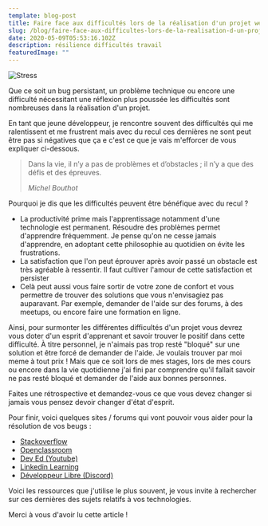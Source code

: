 ```yaml
---
template: blog-post
title: Faire face aux difficultés lors de la réalisation d'un projet web
slug: /blog/faire-face-aux-difficultes-lors-de-la-realisation-d-un-projet-web
date: 2020-05-09T05:53:16.102Z
description: résilience difficultés travail
featuredImage: ""
---
```

![Stress](/assets/hard.jpeg "...")

Que ce soit un bug persistant, un problème technique ou encore une difficulté nécessitant une réflexion plus poussée les difficultés sont nombreuses dans la réalisation d'un projet.

En tant que jeune développeur, je rencontre souvent des difficultés qui me ralentissent et me frustrent mais avec du recul ces dernières ne sont peut être pas si négatives que ça e c'est ce que je vais m'efforcer de vous expliquer ci-dessous.

> Dans la vie, il n’y a pas de problèmes et d’obstacles ; il n’y a que des défis et des épreuves.
>
> *Michel Bouthot*

Pourquoi je dis que les difficultés peuvent être bénéfique avec du recul ? 

* La productivité prime mais l'apprentissage notamment d'une technologie est permanent. Résoudre des problèmes permet d'apprendre fréquemment. 
  Je pense qu'on ne cesse jamais d'apprendre, en adoptant cette philosophie au quotidien on évite les frustrations. 
* La satisfaction que l'on peut éprouver après avoir passé un obstacle est très agréable à ressentir. Il faut cultiver l'amour de cette satisfaction et persister 
* Celà peut aussi vous faire sortir de votre zone de confort et vous permettre de trouver des solutions que vous n'envisagiez pas auparavant. Par exemple, demander de l'aide sur des forums, à des meetups, ou encore faire une formation en ligne. 

Ainsi, pour surmonter les différentes difficultés d'un projet vous devrez vous doter d'un esprit d'apprenant et savoir trouver le positif dans cette difficulté. À titre personnel, je n'aimais pas trop resté "bloqué" sur une solution et être forcé de demander de l'aide. Je voulais trouver par moi meme à tout prix ! Mais que ce soit lors de mes stages, lors de mes cours ou encore dans la vie quotidienne j'ai fini par comprendre qu'il fallait savoir ne pas resté bloqué et demander de l'aide aux bonnes personnes. 

Faites une rétrospective et demandez-vous ce que vous devez changer si jamais vous pensez devoir changer d'état d'esprit. 

Pour finir, voici quelques sites / forums qui vont pouvoir vous aider pour la résolution de vos beugs : 

* [Stackoverflow](https://stackoverflow.com/)
* [Openclassroom](https://blog.openclassrooms.com/)
* [Dev Ed (Youtube)](https://www.youtube.com/channel/UClb90NQQcskPUGDIXsQEz5Q)
* [Linkedin Learning ](https://www.linkedin.com/learning/)
* [Développeur Libre (Discord)](https://discord.gg/N7vweP)

Voici les ressources que j'utilise le plus souvent, je vous invite à rechercher sur ces dernières des sujets relatifs à vos technologies. 

Merci à vous d'avoir lu cette article !